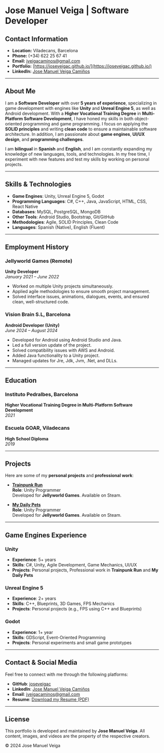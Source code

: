 # Jose Manuel Veiga | Software Developer

## Contact Information
- **Location:** Viladecans, Barcelona
- **Phone:** (+34) 622 25 67 41
- **Email:** [jveigacaminos@gmail.com](mailto:jveigacaminos@gmail.com)
- **Portfolio:** [https://joseveigac.github.io/](https://joseveigac.github.io/)
- **LinkedIn:** [Jose Manuel Veiga Camiños](https://www.linkedin.com/in/jose-manuel-veiga-cami%C3%B1os-8057261b8/)

---

## About Me

I am a **Software Developer** with over **5 years of experience**, specializing in game development with engines like **Unity** and **Unreal Engine 5**, as well as Android development. With a **Higher Vocational Training Degree** in **Multi-Platform Software Development**, I have honed my skills in both object-oriented programming and game programming. I focus on applying the **SOLID principles** and writing **clean code** to ensure a maintainable software architecture. In addition, I am passionate about **game engines**, **UI/UX design**, and **programming challenges**. 

I am **bilingual** in **Spanish** and **English**, and I am constantly expanding my knowledge of new languages, tools, and technologies. In my free time, I experiment with new features and test my skills by working on personal projects.

---

## Skills & Technologies

- **Game Engines**: Unity, Unreal Engine 5, Godot
- **Programming Languages**: C#, C++, Java, JavaScript, HTML, CSS, React Native
- **Databases**: MySQL, PostgreSQL, MongoDB
- **Other Tools**: Android Studio, Bootstrap, Git/GitHub
- **Methodologies**: Agile, SOLID Principles, Clean Code
- **Languages**: Spanish (Native), English (Fluent)

---

## Employment History

### Jellyworld Games (Remote)
**Unity Developer**  
*January 2021 – June 2022*  
- Worked on multiple Unity projects simultaneously.
- Applied agile methodologies to ensure smooth project management.
- Solved interface issues, animations, dialogues, events, and ensured clean, well-structured code.

### Vision Brain S.L, Barcelona
**Android Developer (Unity)**  
*June 2024 – August 2024*  
- Developed for Android using Android Studio and Java.
- Led a full version update of the project.
- Solved compatibility issues with AWS and Android.
- Added Java functionality to a Unity project.
- Managed updates for Jre, Jdk, Jvm, .Net, and DLLs.

---

## Education

### Instituto Pedralbes, Barcelona
**Higher Vocational Training Degree in Multi-Platform Software Development**  
*2021*

### Escuela GOAR, Viladecans
**High School Diploma**  
*2019*

---

## Projects

Here are some of my **personal projects** and **professional work**:

- **[Trainpunk Run](https://store.steampowered.com/app/819470/Trainpunk_Run/)**  
  **Role**: Unity Programmer  
  Developed for **Jellyworld Games**. Available on Steam.

- **[My Daily Pets](https://store.steampowered.com/app/2223760/My_Daily_Pets/)**  
  **Role**: Unity Programmer  
  Developed for **Jellyworld Games**. Available on Steam.

---

## Game Engines Experience

### Unity
- **Experience**: 5+ years
- **Skills**: C#, Unity, Agile Development, Game Mechanics, UI/UX
- **Projects**: Personal projects, Professional work in **Trainpunk Run** and **My Daily Pets**

### Unreal Engine 5
- **Experience**: 2+ years
- **Skills**: C++, Blueprints, 3D Games, FPS Mechanics
- **Projects**: Personal projects (e.g., FPS using C++ and Blueprints)

### Godot
- **Experience**: 1+ year
- **Skills**: GDScript, Event-Oriented Programming
- **Projects**: Personal experiments and small game prototypes

---

## Contact & Social Media

Feel free to connect with me through the following platforms:

- **GitHub**: [joseveigac](https://github.com/joseveigac)
- **LinkedIn**: [Jose Manuel Veiga Camiños](https://www.linkedin.com/in/jose-manuel-veiga-cami%C3%B1os-8057261b8/)
- **Email**: [jveigacaminos@gmail.com](mailto:jveigacaminos@gmail.com)
- **Resume**: [Download my Resume (PDF)](files/JoseManuelVeiga_SoftwareDeveloper_ENG.pdf)

---

## License

This portfolio is developed and maintained by **Jose Manuel Veiga**. All content, images, and videos are the property of the respective creators.

© 2024 Jose Manuel Veiga
